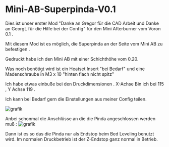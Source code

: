 # Mini-AB-Superpinda-V0.1


Dies ist unser erster Mod "Danke an Gregor für die CAD Arbeit und Danke an GeorgL für die Hilfe bei der Config" für den Mini Afterburner vom Voron 0.1 .

Mit diesem Mod ist es möglich, die Superpinda an der Seite vom Mini AB zu befestigen . 

Gedruckt habe ich den Mini AB mit einer Schichthöhe vom 0.20.

Was noch benötigt wird ist ein Heatset Insert "bei Bedarf" und eine Madenschraube in M3 x 10 "hinten flach nicht spitz"

Ich habe etwas einbuße bei den Druckdimensionen . X-Achse Bin ich bei 115 , Y Achse 119 . 

Ich kann bei Bedarf gern die Einstellungen aus meiner Config teilen. 

![grafik](https://user-images.githubusercontent.com/94990057/152769537-a5123e0b-edaf-4cc5-b799-59aefdcd941c.png)



Anbei schonmal die Anschlüsse an die die Pinda angeschlossen werden muß : ![grafik](https://user-images.githubusercontent.com/94990057/152768974-4fd04a35-9601-410e-a178-56f7cac757be.png)


Dann ist es so das die Pinda nur als Endstop beim Bed Leveling benutzt wird. Im normalen Druckbetrieb ist der Z-Endstop ganz normal in Betrieb.
